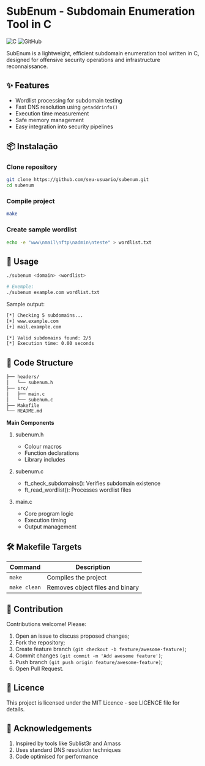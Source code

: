 # SubEnum - Subdomain Enumeration Tool in C
![C](https://img.shields.io/badge/C-00599C?style=for-the-badge&logo=c&logoColor=white)
![GitHub](https://img.shields.io/github/license/seu-usuario/subenum?style=for-the-badge)

SubEnum is a lightweight, efficient subdomain enumeration tool written in C, designed for offensive security operations and infrastructure reconnaissance.

## ✨ Features

- Wordlist processing for subdomain testing
- Fast DNS resolution using `getaddrinfo()`
- Execution time measurement
- Safe memory management
- Easy integration into security pipelines

## 📦 Instalação

### Clone repository
```bash
git clone https://github.com/seu-usuario/subenum.git
cd subenum
```
### Compile project
```bash
make
```
### Create sample wordlist
```bash
echo -e "www\nmail\nftp\nadmin\nteste" > wordlist.txt
```
## 🚀 Usage
```bash
./subenum <domain> <wordlist>

# Exemple:
./subenum example.com wordlist.txt
```

Sample output:
```bash
[*] Checking 5 subdomains...
[+] www.example.com
[+] mail.example.com

[*] Valid subdomains found: 2/5
[*] Execution time: 0.00 seconds
```
## 🧠 Code Structure
```bash
├── headers/
│   └── subenum.h
├── src/
│   ├── main.c
│   └── subenum.c
├── Makefile
└── README.md
```

**Main Components**

1. subenum.h
	- Colour macros
	- Function declarations
	- Library includes

2. subenum.c
	- ft_check_subdomains(): Verifies subdomain existence
	- ft_read_wordlist(): Processes wordlist files

3. main.c
	- Core program logic
    - Execution timing
    - Output management

## 🛠️ Makefile Targets

| **Command**   | **Description**                |
|---------------|--------------------------------|
| `make`        | Compiles the project           |
| `make clean`  | Removes object files and binary|

## 🤝 Contribution

Contributions welcome! Please:

1. Open an issue to discuss proposed changes;
2. Fork the repository;
3. Create feature branch `(git checkout -b feature/awesome-feature)`;
4. Commit changes `(git commit -m 'Add awesome feature')`;
5. Push branch `(git push origin feature/awesome-feature)`;
6. Open Pull Request.

## 📄 Licence

This project is licensed under the MIT Licence - see LICENCE file for details.

## 🙌 Acknowledgements

1. Inspired by tools like Sublist3r and Amass
2. Uses standard DNS resolution techniques
3. Code optimised for performance
